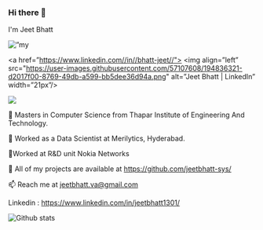 ### Hi there 👋
I'm Jeet Bhatt 

<p align=”center”>
<img width=”200" height=”200" src="https://user-images.githubusercontent.com/57107608/194834876-c797fe88-286d-4879-ab0c-30f583556726.png" alt=”my banner”>
</p>

<a href=”https://www.linkedin.com//in//bhatt-jeet//"> 
<img align=”left” src="https://user-images.githubusercontent.com/57107608/194836321-d2017f00-8769-49db-a599-bb5dee36d94a.png" alt=”Jeet Bhatt | LinkedIn” width=”21px”/>
</a>

![](https://komarev.com/ghpvc/?username=Jeetbhatt-sys&label=PROFILE+VIEWS&color=green)



🔭 Masters in Computer Science from Thapar Institute of Engineering And Technology.

👯 Worked as a Data Scientist at Merilytics, Hyderabad.

👯Worked at R&D unit Nokia Networks

💬 All of my projects are available at https://github.com/jeetbhatt-sys/

📫 Reach me at jeetbhatt.va@gmail.com

Linkedin : https://www.linkedin.com/in/jeetbhatt1301/

![Github stats](https://github-readme-stats.vercel.app/api?username=jeetbhatt-sys)
